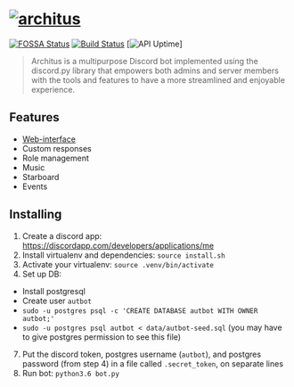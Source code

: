 # [![architus](https://i.imgur.com/qfPmMBW.png)](https://archit.us)

[![FOSSA Status](https://app.fossa.com/api/projects/git%2Bgithub.com%2Farchitus%2Farchitus.svg?type=shield)](https://app.fossa.com/projects/git%2Bgithub.com%2Farchitus%2Farchitus?ref=badge_shield) [![Build Status](https://travis-ci.org/architus/architus.svg?branch=develop)](https://travis-ci.org/architus/archit.us) [![API Uptime](https://img.shields.io/uptimerobot/ratio/7/m782992399-3443671051db8aeaecfe7434.svg?label=API%20uptime)]

> Architus is a multipurpose Discord bot implemented using the discord.py library that empowers both admins and server members with the tools and features to have a more streamlined and enjoyable experience.

## Features

* [Web-interface](https://archit.us/app)
* Custom responses
* Role management
* Music
* Starboard
* Events

## Installing

1. Create a discord app: https://discordapp.com/developers/applications/me 
3. Install virtualenv and dependencies: `source install.sh`
4. Activate your virtualenv: `source .venv/bin/activate`
5. Set up DB:
* Install postgresql
* Create user `autbot`
*  `sudo -u postgres psql -c 'CREATE DATABASE autbot WITH OWNER autbot;'`
*  `sudo -u postgres psql autbot < data/autbot-seed.sql` (you may have to give postgres permission to see this file)
7. Put the discord token, postgres username (`autbot`), and postgres password (from step 4) in a file called `.secret_token`, on separate lines
8. Run bot: `python3.6 bot.py`
